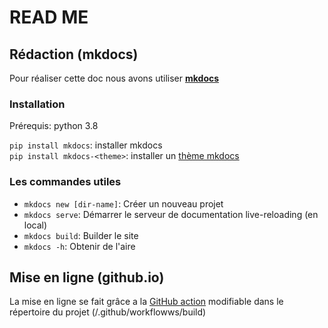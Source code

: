 # READ ME

## Rédaction (mkdocs)
Pour réaliser cette doc nous avons utiliser [**mkdocs**](https://www.mkdocs.org/)  

### Installation
Prérequis: python 3.8

`pip install mkdocs`: installer mkdocs  
`pip install mkdocs-<theme>`: installer un [thème mkdocs](https://github.com/mkdocs/mkdocs/wiki/MkDocs-Themes)  

### Les commandes utiles
* `mkdocs new [dir-name]`: Créer un nouveau projet  
* `mkdocs serve`: Démarrer le serveur de documentation live-reloading (en local)  
* `mkdocs build`: Builder le site  
* `mkdocs -h`: Obtenir de l'aire  


## Mise en ligne (github.io)

La mise en ligne se fait grâce a la [GitHub action](https://fr.github.com/features/actions) modifiable dans le répertoire du projet (/.github/workflowws/build)

